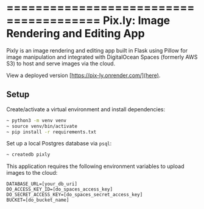 =======================================
Pix.ly: Image Rendering and Editing App
=======================================

Pixly is an image rendering and editing app built in Flask using Pillow for
image manipulation and integrated with DigitalOcean Spaces (formerly AWS S3) to
host and serve images via the cloud.


View a deployed version [https://pix-ly.onrender.com/](here).


Setup
-----

Create/activate a virtual environment and install dependencies:

```zsh
~ python3 -m venv venv
~ source venv/bin/activate
~ pip install -r requirements.txt
```

Set up a local Postgres database via `psql`:
```zsh
~ createdb pixly
```

This application requires the following environment variables to upload images to the cloud:
```
DATABASE_URL=[your_db_uri]
DO_ACCESS_KEY_ID=[do_spaces_access_key]
DO_SECRET_ACCESS_KEY=[do_spaces_secret_access_key]
BUCKET=[do_bucket_name]
```